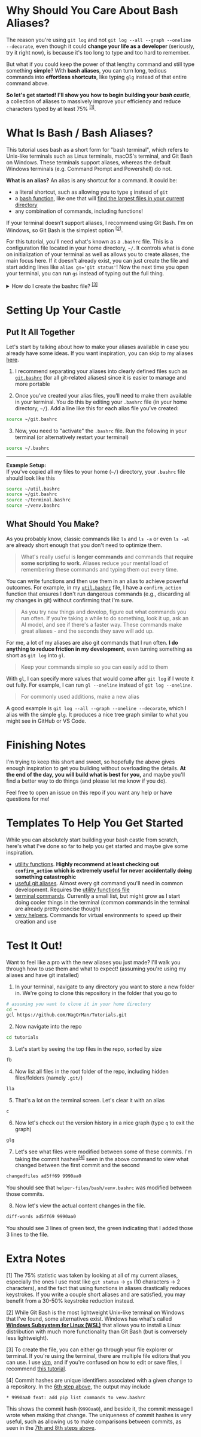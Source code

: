 # Why Should You Care About Bash Aliases?
The reason you're using `git log` and not `git log --all --graph --oneline --decorate`, even though it could **change your life as a developer** (seriously, try it right now), is because it's too long to type and too hard to remember.

But what if you could keep the power of that lengthy command and still type something **simple**? With **bash aliases**, you can turn long, tedious commands into **effortless shortcuts**, like typing `glg` instead of that entire command above.

**So let's get started! I'll show you how to begin building your *bash castle***, a collection of aliases to massively improve your efficiency and reduce characters typed by at least 75\% <sup>[\[1\]](#extra-notes)</sup>.

# What Is Bash / Bash Aliases?
This tutorial uses bash as a short form for "bash terminal", which refers to Unix-like terminals such as Linux terminals, macOS's terminal, and Git Bash on Windows. These terminals support aliases, whereas the default Windows terminals (e.g. Command Prompt and Powershell) do not.

**What is an alias?** An alias is any shortcut for a command. It could be:
- a literal shortcut, such as allowing you to type `g` instead of `git`
- a [bash function](https://tldp.org/LDP/abs/html/functions.html), like one that will [find the largest files in your current directory](./helper-files/bash/terminal.bashrc)
- any combination of commands, including functions!

If your terminal doesn’t support aliases, I recommend using Git Bash. I'm on Windows, so Git Bash is the simplest option <sup>[\[2\]](#extra-notes)</sup>.

For this tutorial, you'll need what's known as a `.bashrc` file. This is a configuration file located in your home directory, `~/`. It controls what is done on initialization of your terminal as well as allows you to create aliases, the main focus here. If it doesn't already exist, you can just create the file and start adding lines like `alias gs='git status'`! Now the next time you open your terminal, you can run `gs` instead of typing out the full thing.

<details>
    <summary>How do I create the bashrc file? <sup><a href="#extra-notes">[3]</a></sup></summary>

    cd ~   # go to your home directory
    vim .bashrc   # open or create the .bashrc file
    # if you don't have vim, nano and vi are other text editors you can use

</details>

# Setting Up Your Castle
## Put It All Together
Let's start by talking about how to make your aliases available in case you already have some ideas. If you want inspiration, you can skip to my aliases [here](#templates-to-help-you-get-started). 

1. I recommend separating your aliases into clearly defined files such as [`git.bashrc`](./helper-files/bash/git.bashrc) (for all git-related aliases) since it is easier to manage and more portable

2. Once you’ve created your alias files, you’ll need to make them available in your terminal. You do this by editing your `.bashrc` file (in your home directory, `~/`). Add a line like this for each alias file you’ve created:
```bash
source ~/git.bashrc
```

3. Now, you need to "activate" the `.bashrc` file. Run the following in your terminal (or alternatively restart your terminal)
```bash
source ~/.bashrc
```

---

**Example Setup:**  
If you've copied all my files to your home (`~/`) directory, your `.bashrc` file should look like this
```bash
source ~/util.bashrc
source ~/git.bashrc
source ~/terminal.bashrc
source ~/venv.bashrc
```

## What Should You Make?
As you probably know, classic commands like `ls` and `ls -a` or even `ls -al` are already short enough that you don't need to optimize them.

> What's really useful is **longer commands** and commands that **require some scripting to work**. Aliases reduce your mental load of remembering these commands and typing them out every time.

You can write functions and then use them in an alias to achieve powerful outcomes. For example, in my [`util.bashrc`](./helper-files/bash/util.bashrc) file, I have a `confirm_action` function that ensures I don't run dangerous commands (e.g., discarding all my changes in git) without confirming that I'm sure.

> As you try new things and develop, figure out what commands you run often. If you're taking a while to do something, look it up, ask an AI model, and see if there's a faster way. These commands make great aliases - and the seconds they save will add up.

For me, a lot of my aliases are also git commands that I run often. **I do anything to reduce friction in my development**, even turning something as short as `git log` into `gl`.
> Keep your commands simple so you can easily add to them

With `gl`, I can specify more values that would come after `git log` if I wrote it out fully. For example, I can run `gl --oneline` instead of `git log --oneline`.

> For commonly used additions, make a new alias

A good example is `git log --all --graph --oneline --decorate`, which I alias with the simple `glg`. It produces a nice tree graph similar to what you might see in GitHub or VS Code.

# Finishing Notes
I'm trying to keep this short and sweet, so hopefully the above gives enough inspiration to get you building without overloading the details. **At the end of the day, you will build what is best for you,** and maybe you'll find a better way to do things (and please let me know if you do).  

Feel free to open an issue on this repo if you want any help or have questions for me!

# Templates To Help You Get Started
While you can absolutely start building your bash castle from scratch, here's what I've done so far to help you get started and maybe give some inspiration.

- [utility functions](./helper-files/bash/util.bashrc). **Highly recommend at least checking out `confirm_action` which is extremely useful for never accidentally doing something catastrophic**
- [useful git aliases](./helper-files/bash/git.bashrc). Almost every git command you'll need in common development. Requires the [utility functions file](./helper-files/bash/util.bashrc)
- [terminal commands](./helper-files/bash/terminal.bashrc). Currently a small list, but might grow as I start doing cooler things in the terminal (common commands in the terminal are already pretty concise though)
- [venv helpers](./helper-files/bash/venv.bashrc). Commands for virtual environments to speed up their creation and use

# Test It Out!
Want to feel like a pro with the new aliases you just made? I'll walk you through how to use them and what to expect! (assuming you're using my aliases and have git installed)

1. In your terminal, navigate to any directory you want to store a new folder in. We're going to clone this repository in the folder that you go to
```bash
# assuming you want to clone it in your home directory
cd ~
gcl https://github.com/HagOrMan/Tutorials.git
```

2. Now navigate into the repo
```bash
cd tutorials
```

3. Let's start by seeing the top files in the repo, sorted by size
```bash
fb
```

4. Now list all files in the root folder of the repo, including hidden files/folders (namely `.git/`)
```bash
lla
```

5. That's a lot on the terminal screen. Let's clear it with an alias
```bash
c
```

6. Now let's check out the version history in a nice graph (type `q` to exit the graph)
```bash
glg
```

7. Let's see what files were modified between some of these commits. I'm taking the commit hashes<sup>[\[4\]](#extra-notes)</sup> seen in the above command to view what changed between the first commit and the second
```bash
changedfiles ad5ff69 9990aa0
```
You should see that `helper-files/bash/venv.bashrc` was modified between those commits.

8. Now let's view the actual content changes in the file. 
```bash
diff-words ad5ff69 9990aa0
```
You should see 3 lines of green text, the green indicating that I added those 3 lines to the file.

# Extra Notes
\[1\] The 75% statistic was taken by looking at all of my current aliases, especially the ones I use most like `git status` &#8594; `gs` (10 characters &#8594; 2 characters), and the fact that using functions in aliases drastically reduces keystrokes. If you write a couple short aliases and are satisfied, you may benefit from a 30-50% keystroke reduction instead.

\[2\] While Git Bash is the most lightweight Unix-like terminal on Windows that I've found, some alternatives exist. Windows has what's called [**Windows Subsystem for Linux (WSL)**](https://learn.microsoft.com/en-us/windows/wsl/install) that allows you to install a Linux distribution with much more functionality than Git Bash (but is conversely less lightweight).

\[3\] To create the file, you can either go through your file explorer or terminal. If you're using the terminal, there are multiple file editors that you can use. I use [vim](https://github.com/vim/vim), and if you're confused on how to edit or save files, I recommend [this tutorial](https://opensource.com/article/19/3/getting-started-vim).

\[4\] Commit hashes are unique identifiers associated with a given change to a repository. In the [6th step above](#test-it-out), the output may include
```
* 9990aa0 feat: add pip list commands to venv.bashrc
```
This shows the commit hash (`9990aa0`), and beside it, the commit message I wrote when making that change. The uniqueness of commit hashes is very useful, such as allowing us to make comparisons between commits, as seen in the [7th and 8th steps above](#test-it-out).
